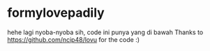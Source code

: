 # formylovepadily
hehe lagi nyoba-nyoba sih, code ini punya yang di bawah
Thanks to https://github.com/ncip48/lovu for the code :)
